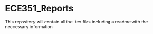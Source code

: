 # ECE351_Reports
This repository will contain all the .tex files including a readme with the neccessary information
